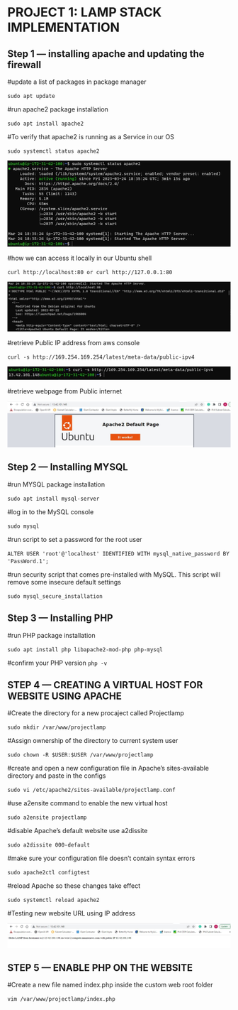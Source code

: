 # PROJECT 1: LAMP STACK IMPLEMENTATION

## Step 1 — installing apache and updating the firewall

#update a list of packages in package manager

`sudo apt update` 

#run apache2 package installation

`sudo apt install apache2`

#To verify that apache2 is running as a Service in our OS

`sudo systemctl status apache2`

![Apache2 Status](./apache2_status.JPG)

#how we can access it locally in our Ubuntu shell

`curl http://localhost:80
or
 curl http://127.0.0.1:80
 `

![Apache2 Status](./curl.JPG)

#retrieve Public IP address from aws console

`curl -s http://169.254.169.254/latest/meta-data/public-ipv4`

![Apache2 Status](./meta%20from%20console.JPG)

#retrieve webpage from Public internet 

![Apache2 Status](./webpage.JPG)

## Step 2 — Installing MYSQL

#run MYSQL package installation

`sudo apt install mysql-server`

#log in to the MySQL console

`sudo mysql`

#run script to set a password for the root user

`ALTER USER 'root'@'localhost' IDENTIFIED WITH mysql_native_password BY 'PassWord.1';`

#run security script that comes pre-installed with MySQL. This script will remove some insecure default settings

`sudo mysql_secure_installation`

## Step 3 — Installing PHP

#run PHP package installation

`sudo apt install php libapache2-mod-php php-mysql`

#confirm your PHP version
`php -v`

## STEP 4 — CREATING A VIRTUAL HOST FOR WEBSITE USING APACHE

#Create the directory for a new procaject called Projectlamp

`sudo mkdir /var/www/projectlamp`

#Assign ownership of the directory to current system user

`sudo chown -R $USER:$USER /var/www/projectlamp`

#create and open a new configuration file in Apache’s sites-available directory and paste in the configs

`sudo vi /etc/apache2/sites-available/projectlamp.conf`

#use a2ensite command to enable the new virtual host

`sudo a2ensite projectlamp`

#disable Apache’s default website use a2dissite

`sudo a2dissite 000-default`

#make sure your configuration file doesn’t contain syntax errors

`sudo apache2ctl configtest`

#reload Apache so these changes take effect

`sudo systemctl reload apache2`

#Testing new website URL using IP address

![Apache2 Status](./lamp-web.JPG)

## STEP 5 — ENABLE PHP ON THE WEBSITE

#Create a new file named index.php inside the custom web root folder

`vim /var/www/projectlamp/index.php`